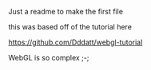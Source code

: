 Just a readme to make the first file

this was based off of the tutorial here

https://github.com/Dddatt/webgl-tutorial

WebGL is so complex ;-;
